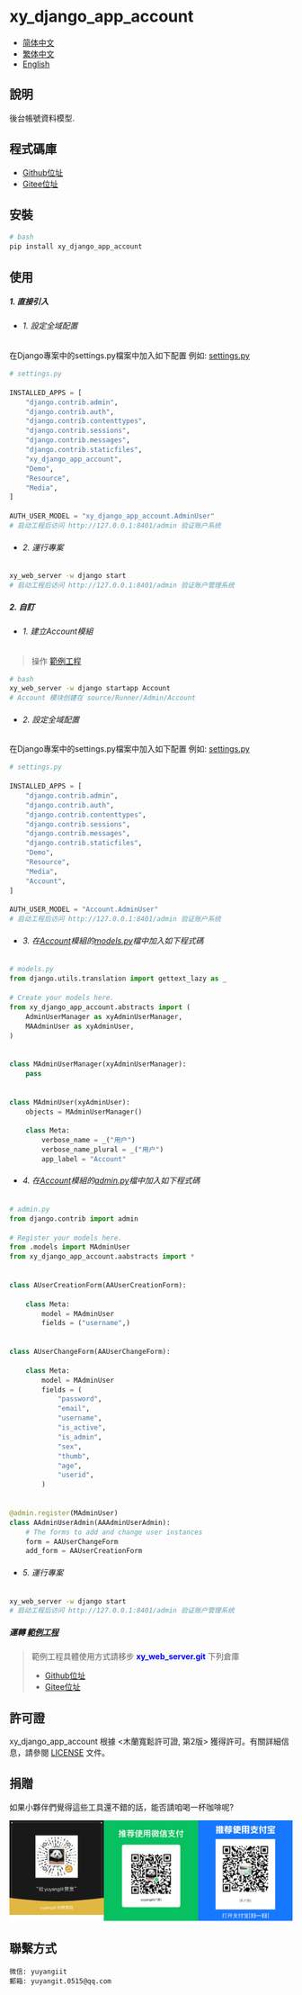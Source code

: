 <!--
 * @Author: 余洋 yuyangit.0515@qq.com
 * @Date: 2024-10-18 13:02:22
 * @LastEditors: 余洋 yuyangit.0515@qq.com
 * @LastEditTime: 2024-10-23 20:51:56
 * @FilePath: /xy_django_app_account/readme/README_zh_TW.md
 * @Description: 这是默认设置,请设置`customMade`, 打开koroFileHeader查看配置 进行设置: https://github.com/OBKoro1/koro1FileHeader/wiki/%E9%85%8D%E7%BD%AE
-->
# xy_django_app_account

- [简体中文](README_zh_CN.md)
- [繁体中文](README_zh_TW.md)
- [English](README_en.md)

## 說明

後台帳號資料模型.

## 程式碼庫

- <a href="https://github.com/xy-django-app/xy_django_app_account.git" target="_blank">Github位址</a>  
- <a href="https://gitee.com/xy-django-app/xy_django_app_account.git" target="_blank">Gitee位址</a>

## 安裝

```bash
# bash
pip install xy_django_app_account
```

## 使用


##### 1. 直接引入

- ###### 1. 設定全域配置

在Django專案中的settings.py檔案中加入如下配置
例如: [settings.py](../samples/xy_web_server_demo/source/Runner/Admin/xy_web_server_demo/settings.py)
```python
# settings.py

INSTALLED_APPS = [
    "django.contrib.admin",
    "django.contrib.auth",
    "django.contrib.contenttypes",
    "django.contrib.sessions",
    "django.contrib.messages",
    "django.contrib.staticfiles",
    "xy_django_app_account",
    "Demo",
    "Resource",
    "Media",
]

AUTH_USER_MODEL = "xy_django_app_account.AdminUser"
# 启动工程后访问 http://127.0.0.1:8401/admin 验证账户系统
```

- ###### 2. 運行專案

```bash
xy_web_server -w django start
# 启动工程后访问 http://127.0.0.1:8401/admin 验证账户管理系统
```

##### 2. 自訂

- ###### 1. 建立Account模組

> 操作 [範例工程](../samples/xy_web_server_demo/)

```bash
# bash
xy_web_server -w django startapp Account
# Account 模块创建在 source/Runner/Admin/Account 
```

- ###### 2. 設定全域配置

在Django專案中的settings.py檔案中加入如下配置
例如: [settings.py](../samples/xy_web_server_demo/source/Runner/Admin/xy_web_server_demo/settings.py)

```python
# settings.py

INSTALLED_APPS = [
    "django.contrib.admin",
    "django.contrib.auth",
    "django.contrib.contenttypes",
    "django.contrib.sessions",
    "django.contrib.messages",
    "django.contrib.staticfiles",
    "Demo",
    "Resource",
    "Media",
    "Account",
]

AUTH_USER_MODEL = "Account.AdminUser"
# 启动工程后访问 http://127.0.0.1:8401/admin 验证账户系统
```

- ###### 3. 在[Account](../samples/xy_web_server_demo/source/Runner/Admin/Account)模組的[models.py](../samples/xy_web_server_demo/source/Runner/Admin/Account/models.py)檔中加入如下程式碼

```python
# models.py
from django.utils.translation import gettext_lazy as _

# Create your models here.
from xy_django_app_account.abstracts import (
    AdminUserManager as xyAdminUserManager,
    MAAdminUser as xyAdminUser,
)


class MAdminUserManager(xyAdminUserManager):
    pass


class MAdminUser(xyAdminUser):
    objects = MAdminUserManager()

    class Meta:
        verbose_name = _("用户")
        verbose_name_plural = _("用户")
        app_label = "Account"

```

- ###### 4. 在[Account](../samples/xy_web_server_demo/source/Runner/Admin/Account)模組的[admin.py](../samples/xy_web_server_demo/source/Runner/Admin/Account/admin.py)檔中加入如下程式碼

```python
# admin.py
from django.contrib import admin

# Register your models here.
from .models import MAdminUser
from xy_django_app_account.aabstracts import *


class AUserCreationForm(AAUserCreationForm):

    class Meta:
        model = MAdminUser
        fields = ("username",)


class AUserChangeForm(AAUserChangeForm):

    class Meta:
        model = MAdminUser
        fields = (
            "password",
            "email",
            "username",
            "is_active",
            "is_admin",
            "sex",
            "thumb",
            "age",
            "userid",
        )


@admin.register(MAdminUser)
class AAdminUserAdmin(AAAdminUserAdmin):
    # The forms to add and change user instances
    form = AAUserChangeForm
    add_form = AAUserCreationForm

```

- ###### 5. 運行專案

```bash
xy_web_server -w django start
# 启动工程后访问 http://127.0.0.1:8401/admin 验证账户管理系统
```


##### 運轉 [範例工程](../samples/xy_web_server_demo)

> 範例工程具體使用方式請移步 <b style="color: blue">xy_web_server.git</b> 下列倉庫
> - <a href="https://github.com/xy-web-service/xy_web_server.git" target="_blank">Github位址</a>  
> - <a href="https://gitee.com/xy-web-service/xy_web_server.git" target="_blank">Gitee位址</a>

## 許可證
xy_django_app_account 根據 <木蘭寬鬆許可證, 第2版> 獲得許可。有關詳細信息，請參閱 [LICENSE](../LICENSE) 文件。

## 捐贈

如果小夥伴們覺得這些工具還不錯的話，能否請咱喝一杯咖啡呢?  

![Pay-Total](./Pay-Total.png)

## 聯繫方式

```
微信: yuyangiit
郵箱: yuyangit.0515@qq.com
```